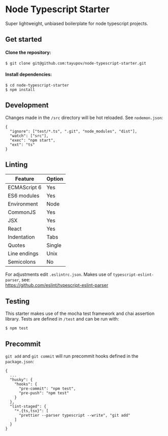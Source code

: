 # Node Typescript Starter
Super lightweight, unbiased boilerplate for node typescript projects.

## Get started

#### Clone the repository:
```
$ git clone git@github.com:tayupov/node-typescript-starter.git
```
#### Install dependencies:
```
$ cd node-typescript-starter
$ npm install
```


## Development
Changes made in the `/src` directory will be hot reloaded. See `nodemon.json`:
```
{
  "ignore": ["test/*.ts", ".git", "node_modules", "dist"],
  "watch": ["src"],
  "exec": "npm start",
  "ext": "ts"
}
```

## Linting
| Feature       |     Option    |
| ------------- | ------------- |
| ECMAScript 6  |      Yes      |
| ES6 modules   |      Yes      |
| Environment   |      Node     |
| CommonJS      |      Yes      |
| JSX           |      Yes      |
| React         |      Yes      |
| Indentation   |      Tabs     |
| Quotes        |      Single   |
| Line endings  |      Unix     |
| Semicolons    |      No       |

For adjustments edit `.eslintrc.json`. Makes use of `typescript-eslint-parser`, see:  
https://github.com/eslint/typescript-eslint-parser

## Testing
This starter makes use of the mocha test framework and chai assertion library.
Tests are defined in `/test` and can be run with:
```
$ npm test
```

## Precommit
`git add` and `git commit` will run precommit hooks defined in the `package.json`:

```
{
  ...
  "husky": {
    "hooks": {
      "pre-commit": "npm test",
      "pre-push": "npm test"
    }
  },
  "lint-staged": {
    "*.{ts,tsx}": [
      "prettier --parser typescript --write", "git add"
    ]
  }
}
```


